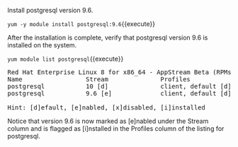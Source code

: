 Install postgresql version 9.6.

`yum -y module install postgresql:9.6`{{execute}} 

After the installation is complete, verify that postgresql version 9.6 is installed on the system.

`yum module list postgresql`{{execute}}

<pre class="file">
Red Hat Enterprise Linux 8 for x86_64 - AppStream Beta (RPMs)
Name                 Stream              Profiles                         Summary
postgresql           10 [d]              client, default [d]              postgresql module
postgresql           9.6 [e]             client, default [d] [i]          postgresql module

Hint: [d]efault, [e]nabled, [x]disabled, [i]installed
</pre>

Notice that version 9.6 is now marked as [e]nabled under the Stream column and is flagged as [i]nstalled in the Profiles column of the listing for postgresql.
